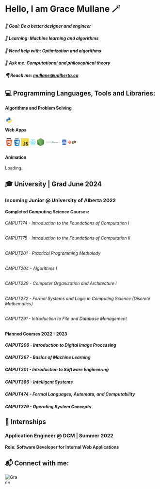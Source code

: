 # Hello, I am Grace Mullane 🪄

##### 🔭 Goal: Be a better designer and engineer
##### 🌱 Learning: Machine learning and algorithms
##### 💫 Need help with: Optimization and algorithms 
##### 💬 Ask me: Computational and philosophical theory
##### 🪂 Reach me: mullane@ualberta.ca <br>

## 💻 Programming Languages, Tools and Libraries:

#### Algorithms and Problem Solving
<img align="left" target="_blank" alt="Python" width="26px" src="https://raw.githubusercontent.com/github/explore/80688e429a7d4ef2fca1e82350fe8e3517d3494d/topics/python/python.png"/> <br>

#### Web Apps
<img align="left" target="_blank" alt="HTML" width="26px" src="https://raw.githubusercontent.com/github/explore/80688e429a7d4ef2fca1e82350fe8e3517d3494d/topics/html/html.png" />
<img align="left" target="_blank" alt="CSS" width="26px" src="https://raw.githubusercontent.com/github/explore/80688e429a7d4ef2fca1e82350fe8e3517d3494d/topics/css/css.png" />
<img align="left" target="_blank" alt="JavaScript" width="26px" src="https://raw.githubusercontent.com/github/explore/80688e429a7d4ef2fca1e82350fe8e3517d3494d/topics/javascript/javascript.png" />
<img align="left" target="_blank" alt="React" width="26px" src="https://raw.githubusercontent.com/github/explore/80688e429a7d4ef2fca1e82350fe8e3517d3494d/topics/react/react.png" />
<img align="left" target="_blank" alt="NodeJS" width="26px" src="https://raw.githubusercontent.com/github/explore/80688e429a7d4ef2fca1e82350fe8e3517d3494d/topics/nodejs/nodejs.png" />
<img align="left" target="_blank" alt="Express" width="26px" src="https://raw.githubusercontent.com/github/explore/80688e429a7d4ef2fca1e82350fe8e3517d3494d/topics/express/express.png" />
<img align="left" target="_blank" alt="MongoDB" width="26px" src="https://raw.githubusercontent.com/github/explore/80688e429a7d4ef2fca1e82350fe8e3517d3494d/topics/mongodb/mongodb.png" />
<img align="left" target="_blank" alt="SQL" width="26px" src="https://raw.githubusercontent.com/github/explore/80688e429a7d4ef2fca1e82350fe8e3517d3494d/topics/sql/sql.png" />
<img align="left" target="_blank" alt="git" width="26px" src="https://raw.githubusercontent.com/github/explore/80688e429a7d4ef2fca1e82350fe8e3517d3494d/topics/git/git.png" />

<br> </br>

#### Animation
Loading.. <br>

## 🎓 University | Grad June 2024
### Incoming Junior @ University of Alberta 2022

#### Completed Computing Science Courses:
###### CMPUT174 - Introduction to the Foundations of Computation I
###### CMPUT175 - Introduction to the Foundations of Computation II
###### CMPUT201 - Practical Programming Metholody
###### CMPUT204 - Algorithms I
###### CMPUT229 - Computer Organization and Architecture I
###### CMPUT272 - Formal Systems and Logic in Computing Science (Discrete Mathematics)
###### CMPUT291 - Introduction to File and Database Management

#### Planned Courses 2022 - 2023

##### CMPUT206 - Introduction to Digital Image Processing
##### CMPUT267 - Basics of Machine Learning
##### CMPUT301 - Introduction to Software Engineering
##### CMPUT366 - Intelligent Systems
##### CMPUT474 - Formal Languages, Automata, and Computability
##### CMPUT379 - Operating System Concepts <br>

## 👷 Internships
### Application Engineer @ DCM | Summer 2022
#### Role: Software Developer for Internal Web Applications

## 📬 Connect with me:
<img align="left" src="https://raw.githubusercontent.com/rahuldkjain/github-profile-readme-generator/master/src/images/icons/Social/linked-in-alt.svg" alt="Grace Mullane | LinkedIn" height="30" width="40" />
